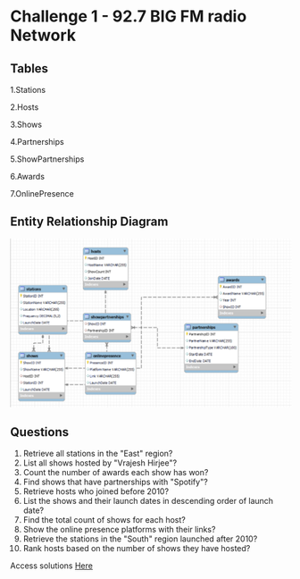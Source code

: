 # Challenge 1 - 92.7 BIG FM radio Network

## Tables 

1.Stations

2.Hosts

3.Shows

4.Partnerships

5.ShowPartnerships

6.Awards

7.OnlinePresence  

## Entity Relationship Diagram

![alt text](./ERD.png)

## Questions

1) Retrieve all stations in the "East" region?
2) List all shows hosted by "Vrajesh Hirjee"?
3) Count the number of awards each show has won?
4) Find shows that have partnerships with "Spotify"?
5) Retrieve hosts who joined before 2010?
6) List the shows and their launch dates in descending order of launch date?
7) Find the total count of shows for each host?
8) Show the online presence platforms with their links?
9) Retrieve the stations in the "South" region launched after 2010?
10) Rank hosts based on the number of shows they have hosted?
    
Access solutions [Here]()
